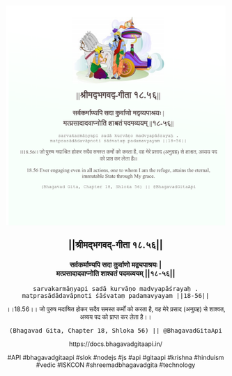 <img src="../../asset/BG_18_56.png"/>
<center><h2>||श्रीमद्‍भगवद्‍-गीता १८.५६||</h2>
<h3>सर्वकर्माण्यपि सदा कुर्वाणो मद्व्यपाश्रयः |<br/>मत्प्रसादादवाप्नोति शाश्वतं पदमव्ययम् ||१८-५६||</h3>
<pre>sarvakarmāṇyapi sadā kurvāṇo madvyapāśrayaḥ .<br/>matprasādādavāpnoti śāśvataṃ padamavyayam ||18-56||</pre>
<p>।।18.56।। जो पुरुष मदाश्रित होकर सदैव समस्त कर्मों को करता है, वह मेरे प्रसाद (अनुग्रह) से शाश्वत, अव्यय पद को प्राप्त कर लेता है।।</p>
<pre>(Bhagavad Gita, Chapter 18, Shloka 56) || @BhagavadGitaApi</pre><p>https://docs.bhagavadgitaapi.in/</p><p>#API #bhagavadgitaapi #slok #nodejs #js #api #gitaapi #krishna #hinduism #vedic #ISKCON #shreemadbhagavadgita #technology</p></center>